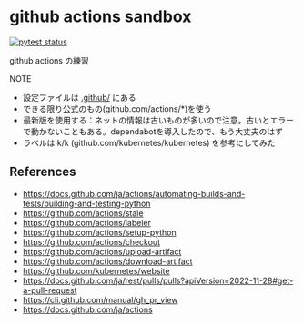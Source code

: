 # github actions sandbox

[![pytest status](https://github.com/yuto-kimura-g/github-actions-sandbox/actions/workflows/pytest.yml/badge.svg)](https://github.com/yuto-kimura-g/github-actions-sandbox/actions/workflows/pytest.yml)

github actions の練習

NOTE
- 設定ファイルは [.github/](./.github/) にある
- できる限り公式のもの(github.com/actions/*)を使う
- 最新版を使用する：ネットの情報は古いものが多いので注意。古いとエラーで動かないこともある。dependabotを導入したので、もう大丈夫のはず
- ラベルは k/k (github.com/kubernetes/kubernetes) を参考にしてみた

## References
- https://docs.github.com/ja/actions/automating-builds-and-tests/building-and-testing-python
- https://github.com/actions/stale
- https://github.com/actions/labeler
- https://github.com/actions/setup-python
- https://github.com/actions/checkout
- https://github.com/actions/upload-artifact
- https://github.com/actions/download-artifact
- https://github.com/kubernetes/website
- https://docs.github.com/ja/rest/pulls/pulls?apiVersion=2022-11-28#get-a-pull-request
- https://cli.github.com/manual/gh_pr_view
- https://docs.github.com/ja/actions
